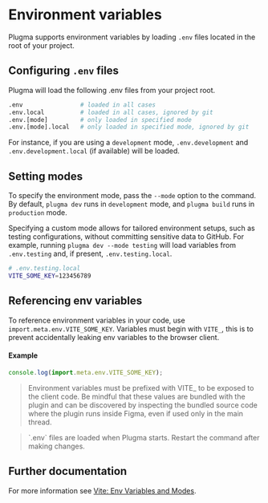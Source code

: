 # Environment variables

Plugma supports environment variables by loading `.env` files located in the root of your project.

## Configuring `.env` files

Plugma will load the following .env files from your project root.

```bash
.env                # loaded in all cases
.env.local          # loaded in all cases, ignored by git
.env.[mode]         # only loaded in specified mode
.env.[mode].local   # only loaded in specified mode, ignored by git
```

For instance, if you are using a `development` mode, `.env.development` and `.env.development.local` (if available) will be loaded.

## Setting modes

To specify the environment mode, pass the `--mode` option to the command. By default, `plugma dev` runs in `development` mode, and `plugma build` runs in `production` mode.

Specifying a custom mode allows for tailored environment setups, such as testing configurations, without committing sensitive data to GitHub. For example, running `plugma dev --mode testing` will load variables from `.env.testing` and, if present, `.env.testing.local`.

```bash
# .env.testing.local
VITE_SOME_KEY=123456789
```

## Referencing env variables

To reference environment variables in your code, use `import.meta.env.VITE_SOME_KEY`. Variables must begin with `VITE_`, this is to prevent accidentally leaking env variables to the browser client.

#### Example

```js
console.log(import.meta.env.VITE_SOME_KEY);
```

<blockquote class="warning">
Environment variables must be prefixed with VITE_ to be exposed to the client code. Be mindful that these values are bundled with the plugin and can be discovered by inspecting the bundled source code where the plugin runs inside Figma, even if used only in the main thread.
</blockquote>

<blockquote class="info">
`.env` files are loaded when Plugma starts. Restart the command after making changes.
</blockquote>

## Further documentation

For more information see [Vite: Env Variables and Modes](https://vite.dev/guide/env-and-mode).
